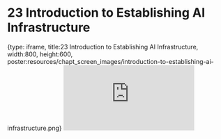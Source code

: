 # 23 Introduction to Establishing AI Infrastructure
 
{type: iframe, title:23 Introduction to Establishing AI Infrastructure, width:800, height:600, poster:resources/chapt_screen_images/introduction-to-establishing-ai-infrastructure.png}
![](https://hutchdatascience.org/AI_for_Decision_Makers/no_toc/introduction-to-establishing-ai-infrastructure.html)
 

 

